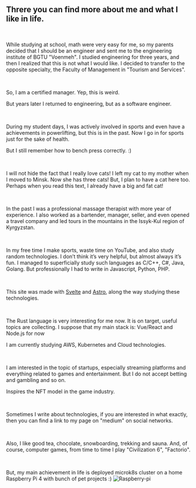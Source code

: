 ## Threre you can find more about me and what I like in life.
<br>

While studying at school, math were very easy for me, so my parents decided that I should be an engineer and sent me to the engineering institute of BGTU "Voenmeh".
I studied engineering for three years, and then I realized that this is not what I would like. I decided to transfer to the opposite specialty, the Faculty of Management in "Tourism and Services".

<br>

So, I am a certified manager.
Yep, this is weird.

But years later I returned to engineering, but as a software engineer.

<br>

During my student days, I was actively involved in sports and even have a achievements in powerlifting, but this is in the past. Now I go in for sports just for the sake of health.

But I still remember how to bench press correctly. :)

<br>

I will not hide the fact that I really love cats! I left my cat to my mother when I moved to Minsk. Now she has three cats! But, I plan to have a cat here too. Perhaps when you read this text, I already have a big and fat cat!

<br>

In the past I was a professional massage therapist with more year of experience. I also worked as a bartender, manager, seller, and even opened a travel company and led tours in the mountains in the Issyk-Kul region of Kyrgyzstan.

<br>

In my free time I make sports, waste time on YouTube, and also study random technologies. I don’t think it’s very helpful, but almost always it’s fun.
I managed to superficially study such languages as C/C++, C#, Java, Golang. But professionally I had to write in Javascript, Python, PHP.

<br>

This site was made with [Svelte](https://svelte.dev/) and [Astro](https://astro.build/), along the way studying these technologies.

<br>

The Rust language is very interesting for me now. It is on target, useful topics are collecting.
I suppose that my main stack is: Vue/React and Node.js for now

I am currently studying AWS, Kubernetes and Cloud technologies.

<br>

I am interested in the topic of startups, especially streaming platforms and everything related to games and entertainment. But I do not accept betting and gambling and so on.

Inspires the NFT model in the game industry.

<br>

Sometimes I write about technologies, if you are interested in what exactly, then you can find a link to my page on "medium" on social networks.

<br>

Also, I like good tea, chocolate, snowboarding, trekking and sauna. And, of course, computer games, from time to time I play "Civilization 6", "Factorio".

<br>

But, my main achievement in life is deployed microk8s cluster on a home Raspberry Pi 4 with bunch of pet projects :)
![Raspberry-pi](/assets/rpi.avif)
